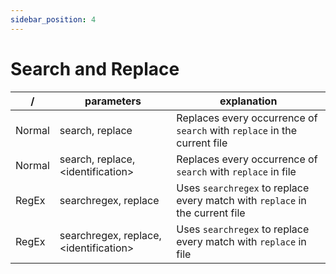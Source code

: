 ```yaml
---
sidebar_position: 4 
---
```


# Search and Replace

| /      | parameters                              | explanation                                                                  |
| ------ | --------------------------------------- | ---------------------------------------------------------------------------- |
| Normal | search, replace                         | Replaces every occurrence of `search` with `replace` in the current file     |
| Normal | search, replace, <identification\>      | Replaces every occurrence of `search` with `replace` in file                 |
| RegEx  | searchregex, replace                    | Uses `searchregex` to replace every match with `replace` in the current file |
| RegEx  | searchregex, replace, <identification\> | Uses `searchregex` to replace every match with `replace` in file             | 
